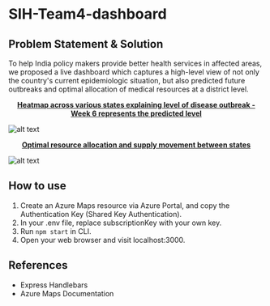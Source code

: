 # SIH-Team4-dashboard
## Problem Statement & Solution
To help India policy makers provide better health services in affected areas, we proposed a live dashboard which captures a high-level view of not only the country's current epidemiologic situation, but also predicted future outbreaks and optimal allocation of medical resources at a district level.

<p align="center"><b><ins>Heatmap across various states explaining level of disease outbreak - Week 6 represents the predicted level</b></ins></p>

![alt text](https://drive.google.com/uc?export=download&id=13JJEPYvfcMwykIGGCLI-XfFKo9PZ8AiR)

<p align="center"><b><u>Optimal resource allocation and supply movement between states</b></u></p>

![alt text](https://drive.google.com/uc?export=download&id=1kyN4tBkS8p4IBeF4Fv5frClD5Fx28Yf2) 

## How to use
1. Create an Azure Maps resource via Azure Portal, and copy the Authentication Key (Shared Key Authentication).
2. In your .env file, replace subscriptionKey with your own key.
3. Run `npm start` in CLI.
4. Open your web browser and visit localhost:3000.

## References
- Express Handlebars
- Azure Maps Documentation 